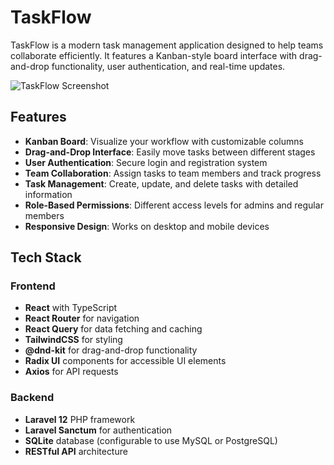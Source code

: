 # TaskFlow

TaskFlow is a modern task management application designed to help teams collaborate efficiently. It features a Kanban-style board interface with drag-and-drop functionality, user authentication, and real-time updates.

![TaskFlow Screenshot](https://via.placeholder.com/800x450?text=TaskFlow+Screenshot)

## Features

- **Kanban Board**: Visualize your workflow with customizable columns
- **Drag-and-Drop Interface**: Easily move tasks between different stages
- **User Authentication**: Secure login and registration system
- **Team Collaboration**: Assign tasks to team members and track progress
- **Task Management**: Create, update, and delete tasks with detailed information
- **Role-Based Permissions**: Different access levels for admins and regular members
- **Responsive Design**: Works on desktop and mobile devices

## Tech Stack

### Frontend
- **React** with TypeScript
- **React Router** for navigation
- **React Query** for data fetching and caching
- **TailwindCSS** for styling
- **@dnd-kit** for drag-and-drop functionality
- **Radix UI** components for accessible UI elements
- **Axios** for API requests

### Backend
- **Laravel 12** PHP framework
- **Laravel Sanctum** for authentication
- **SQLite** database (configurable to use MySQL or PostgreSQL)
- **RESTful API** architecture

